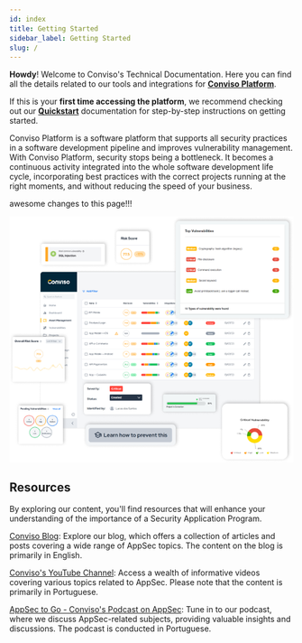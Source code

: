 ```yaml
---
id: index
title: Getting Started
sidebar_label: Getting Started
slug: /
---
```


**Howdy**! Welcome to Conviso's Technical Documentation.
Here you can find all the details related to our tools and integrations for [**Conviso Platform**](https://bit.ly/3JyRdl8). 

If this is your **first time accessing the platform**, we recommend checking out our [**Quickstart**](/quickstart/quickstart.md) documentation for step-by-step instructions on getting started.

>
Conviso Platform is a software platform that supports all security practices in a software development pipeline and improves vulnerability management. With Conviso Platform, security stops being a bottleneck. It becomes a continuous activity integrated into the whole software development life cycle, incorporating best practices with the correct projects running at the right moments, and without reducing the speed of your business.

awesome changes to this page!!!

![alt text](../static/img/Logo.png 'Logo Conviso Platform')


## Resources
By exploring our content, you'll find resources that will enhance your understanding of the importance of a Security Application Program.

[Conviso Blog](https://bit.ly/3JtXM8A): Explore our blog, which offers a collection of articles and posts covering a wide range of AppSec topics. The content on the blog is primarily in English.

[Conviso's YouTube Channel](https://bit.ly/3NIbbfM): Access a wealth of informative videos covering various topics related to AppSec. Please note that the content is primarily in Portuguese.

[AppSec to Go - Conviso's Podcast on AppSec](https://spoti.fi/43UJQwN): Tune in to our podcast, where we discuss AppSec-related subjects, providing valuable insights and discussions. The podcast is conducted in Portuguese.

